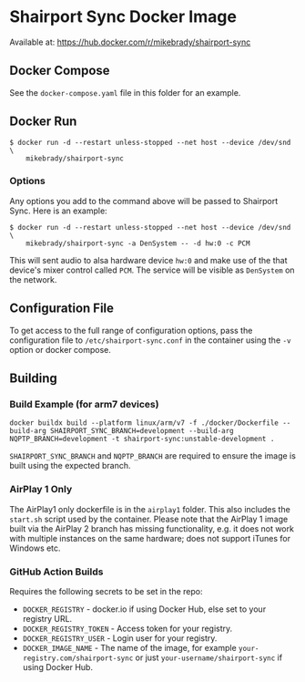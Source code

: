 # Shairport Sync Docker Image

Available at: https://hub.docker.com/r/mikebrady/shairport-sync

## Docker Compose
See the `docker-compose.yaml` file in this folder for an example.

## Docker Run

```
$ docker run -d --restart unless-stopped --net host --device /dev/snd \
    mikebrady/shairport-sync
```

### Options

Any options you add to the command above will be passed to Shairport Sync. Here is an example:
```
$ docker run -d --restart unless-stopped --net host --device /dev/snd \
    mikebrady/shairport-sync -a DenSystem -- -d hw:0 -c PCM
```
This will sent audio to alsa hardware device `hw:0` and make use of the that device's mixer control called `PCM`. The service will be visible as `DenSystem` on the network.

## Configuration File

To get access to the full range of configuration options, pass the configuration file to `/etc/shairport-sync.conf` in the container using the `-v` option or docker compose.

## Building
### Build Example (for arm7 devices)

```
docker buildx build --platform linux/arm/v7 -f ./docker/Dockerfile --build-arg SHAIRPORT_SYNC_BRANCH=development --build-arg NQPTP_BRANCH=development -t shairport-sync:unstable-development .
```

`SHAIRPORT_SYNC_BRANCH` and `NQPTP_BRANCH` are required to ensure the image is built using the expected branch.

### AirPlay 1 Only

The AirPlay1 only dockerfile is in the `airplay1` folder. This also includes the `start.sh` script used by the container. Please note that the AirPlay 1 image built via the AirPlay 2 branch has missing functionality, e.g. it does not work with multiple instances on the same hardware; does not support iTunes for Windows etc.

### GitHub Action Builds

Requires the following secrets to be set in the repo:
- `DOCKER_REGISTRY` - docker.io if using Docker Hub, else set to your registry URL.
- `DOCKER_REGISTRY_TOKEN` - Access token for your registry.
- `DOCKER_REGISTRY_USER` - Login user for your registry.
- `DOCKER_IMAGE_NAME` - The name of the image, for example `your-registry.com/shairport-sync` or just `your-username/shairport-sync` if using Docker Hub.
